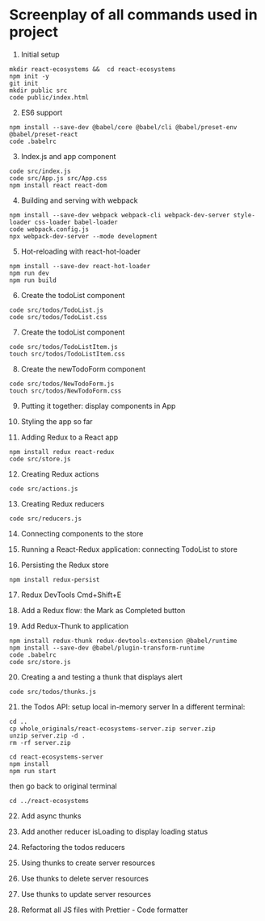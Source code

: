 # Screenplay of all commands used in project

1. Initial setup

```
mkdir react-ecosystems &&  cd react-ecosystems
npm init -y
git init
mkdir public src
code public/index.html
```

2. ES6 support

```
npm install --save-dev @babel/core @babel/cli @babel/preset-env @babel/preset-react
code .babelrc
```

3. Index.js and app component

```
code src/index.js
code src/App.js src/App.css
npm install react react-dom
```

4. Building and serving with webpack

```
npm install --save-dev webpack webpack-cli webpack-dev-server style-loader css-loader babel-loader
code webpack.config.js
npx webpack-dev-server --mode development
```

5. Hot-reloading with react-hot-loader

```
npm install --save-dev react-hot-loader
npm run dev
npm run build
```

6. Create the todoList component

```
code src/todos/TodoList.js
code src/todos/TodoList.css
```

7. Create the todoList component

```
code src/todos/TodoListItem.js
touch src/todos/TodoListItem.css
```

8. Create the newTodoForm component

```
code src/todos/NewTodoForm.js
touch src/todos/NewTodoForm.css
```

9. Putting it together: display components in App

10. Styling the app so far

11. Adding Redux to a React app

```
npm install redux react-redux
code src/store.js
```

12. Creating Redux actions

```
code src/actions.js
```

13. Creating Redux reducers

```
code src/reducers.js
```

14. Connecting components to the store

15. Running a React-Redux application: connecting TodoList to store

16. Persisting the Redux store

```
npm install redux-persist
```

17. Redux DevTools Cmd+Shift+E

18. Add a Redux flow: the Mark as Completed button

19. Add Redux-Thunk to application

```
npm install redux-thunk redux-devtools-extension @babel/runtime
npm install --save-dev @babel/plugin-transform-runtime
code .babelrc
code src/store.js
```

20. Creating a and testing a thunk that displays alert

```
code src/todos/thunks.js
```

21. the Todos API: setup local in-memory server
    In a different terminal:

```
cd ..
cp whole_originals/react-ecosystems-server.zip server.zip
unzip server.zip -d .
rm -rf server.zip

cd react-ecosystems-server
npm install
npm run start
```

then go back to original terminal

```
cd ../react-ecosystems
```

22. Add async thunks

23. Add another reducer isLoading to display loading status

24. Refactoring the todos reducers

25. Using thunks to create server resources

26. Use thunks to delete server resources

27. Use thunks to update server resources

28. Reformat all JS files with Prettier - Code formatter
